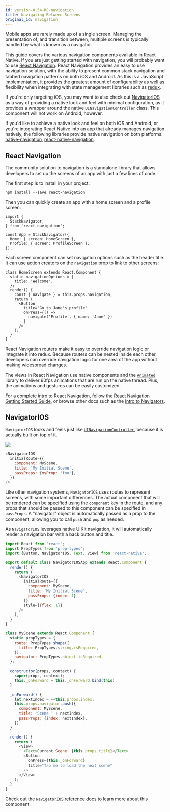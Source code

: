 ```yaml
---
id: version-0.54-RC-navigation
title: Navigating Between Screens
original_id: navigation
---
```


Mobile apps are rarely made up of a single screen. Managing the presentation of, and transition between, multiple screens is typically handled by what is known as a navigator.

This guide covers the various navigation components available in React Native. If you are just getting started with navigation, you will probably want to use [React Navigation](navigation.md#react-navigation). React Navigation provides an easy to use navigation solution, with the ability to present common stack navigation and tabbed navigation patterns on both iOS and Android. As this is a JavaScript implementation, it provides the greatest amount of configurability as well as flexibility when integrating with state management libraries such as [redux](https://reactnavigation.org/docs/redux-integration.html).

If you're only targeting iOS, you may want to also check out [NavigatorIOS](navigation.md#navigatorios) as a way of providing a native look and feel with minimal configuration, as it provides a wrapper around the native `UINavigationController` class. This component will not work on Android, however.

If you'd like to achieve a native look and feel on both iOS and Android, or you're integrating React Native into an app that already manages navigation natively, the following libraries provide native navigation on both platforms: [native-navigation](http://airbnb.io/native-navigation/), [react-native-navigation](https://github.com/wix/react-native-navigation).

## React Navigation

The community solution to navigation is a standalone library that allows developers to set up the screens of an app with just a few lines of code.

The first step is to install in your project:

```
npm install --save react-navigation
```

Then you can quickly create an app with a home screen and a profile screen:

```
import {
  StackNavigator,
} from 'react-navigation';

const App = StackNavigator({
  Home: { screen: HomeScreen },
  Profile: { screen: ProfileScreen },
});
```

Each screen component can set navigation options such as the header title. It can use action creators on the `navigation` prop to link to other screens:

```
class HomeScreen extends React.Component {
  static navigationOptions = {
    title: 'Welcome',
  };
  render() {
    const { navigate } = this.props.navigation;
    return (
      <Button
        title="Go to Jane's profile"
        onPress={() =>
          navigate('Profile', { name: 'Jane' })
        }
      />
    );
  }
}
```

React Navigation routers make it easy to override navigation logic or integrate it into redux. Because routers can be nested inside each other, developers can override navigation logic for one area of the app without making widespread changes.

The views in React Navigation use native components and the [`Animated`](animated.md) library to deliver 60fps animations that are run on the native thread. Plus, the animations and gestures can be easily customized.

For a complete intro to React Navigation, follow the [React Navigation Getting Started Guide](https://reactnavigation.org/docs/getting-started.html), or browse other docs such as the [Intro to Navigators](https://expo.io/@react-navigation/NavigationPlayground).

## NavigatorIOS

`NavigatorIOS` looks and feels just like [`UINavigationController`](https://developer.apple.com/library/ios/documentation/UIKit/Reference/UINavigationController_Class/), because it is actually built on top of it.

![](/react-native/docs/assets/NavigationStack-NavigatorIOS.gif)

```javascript
<NavigatorIOS
  initialRoute={{
    component: MyScene,
    title: 'My Initial Scene',
    passProps: {myProp: 'foo'},
  }}
/>
```

Like other navigation systems, `NavigatorIOS` uses routes to represent screens, with some important differences. The actual component that will be rendered can be specified using the `component` key in the route, and any props that should be passed to this component can be specified in `passProps`. A "navigator" object is automatically passed as a prop to the component, allowing you to call `push` and `pop` as needed.

As `NavigatorIOS` leverages native UIKit navigation, it will automatically render a navigation bar with a back button and title.

```javascript
import React from 'react';
import PropTypes from 'prop-types';
import {Button, NavigatorIOS, Text, View} from 'react-native';

export default class NavigatorIOSApp extends React.Component {
  render() {
    return (
      <NavigatorIOS
        initialRoute={{
          component: MyScene,
          title: 'My Initial Scene',
          passProps: {index: 1},
        }}
        style={{flex: 1}}
      />
    );
  }
}

class MyScene extends React.Component {
  static propTypes = {
    route: PropTypes.shape({
      title: PropTypes.string.isRequired,
    }),
    navigator: PropTypes.object.isRequired,
  };

  constructor(props, context) {
    super(props, context);
    this._onForward = this._onForward.bind(this);
  }

  _onForward() {
    let nextIndex = ++this.props.index;
    this.props.navigator.push({
      component: MyScene,
      title: 'Scene ' + nextIndex,
      passProps: {index: nextIndex},
    });
  }

  render() {
    return (
      <View>
        <Text>Current Scene: {this.props.title}</Text>
        <Button
          onPress={this._onForward}
          title="Tap me to load the next scene"
        />
      </View>
    );
  }
}
```

Check out the [`NavigatorIOS` reference docs](navigatorios.md) to learn more about this component.

